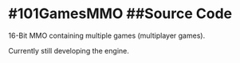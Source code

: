 #101GamesMMO
##Source Code
======================================

16-Bit MMO containing multiple games (multiplayer games).

Currently still developing the engine.
